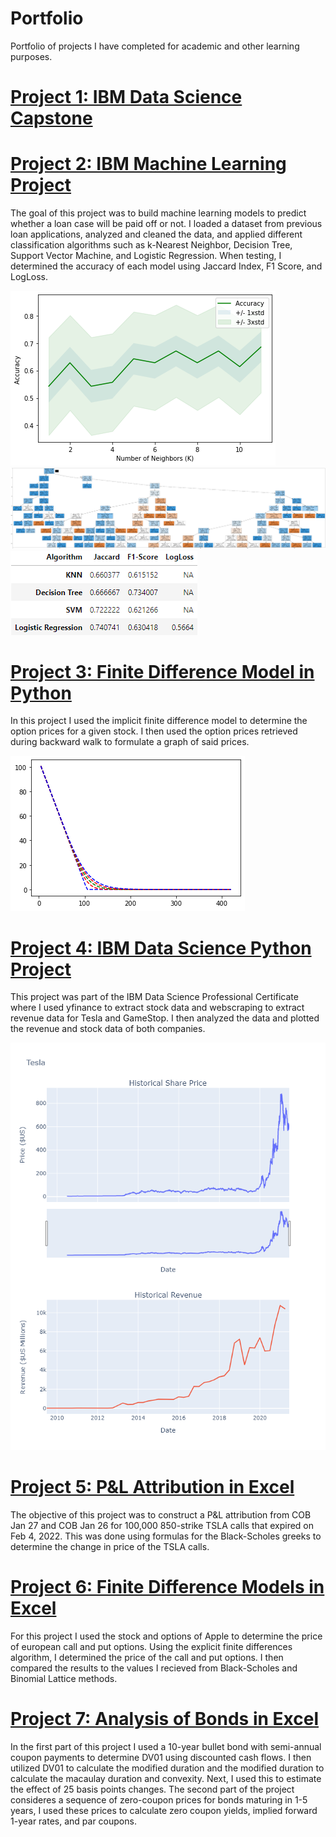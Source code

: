 # Portfolio
Portfolio of projects I have completed for academic and other learning purposes.

# [Project 1: IBM Data Science Capstone](https://github.com/LoganCon44/IBM_Capstone_Repo)

# [Project 2: IBM Machine Learning Project](https://github.com/LoganCon44/Portfolio/blob/main/code%20files/IBM_Machine_Learning_Project.ipynb)
The goal of this project was to build machine learning models to predict whether a loan case will be paid off or not. I loaded a dataset from previous loan applications, analyzed and cleaned the data, and applied different classification algorithms such as k-Nearest Neighbor, Decision Tree, Support Vector Machine, and Logistic Regression. When testing, I determined the accuracy of each model using Jaccard Index, F1 Score, and LogLoss.

![](/Images/KNN_Test.png)
![](/Images/Decision_Tree.png)
![](/Images/Accuracy_Report.png)

# [Project 3: Finite Difference Model in Python](https://github.com/LoganCon44/Portfolio/blob/main/code%20files/Finite_Differences_Python.ipynb)
In this project I used the implicit finite difference model to determine the option prices for a given stock. I then used the option prices retrieved during backward walk to formulate a graph of said prices.

![](/Images/Finite_Differences_Python_img.png)

# [Project 4: IBM Data Science Python Project](https://github.com/LoganCon44/Portfolio/blob/main/code%20files/IBM_Python_Project.ipynb)
This project was part of the IBM Data Science Professional Certificate where I used yfinance to extract stock data and webscraping to extract revenue data for Tesla and GameStop. I then analyzed the data and plotted the revenue and stock data of both companies.

![](/Images/Tesla_Plots.png)

# [Project 5: P&L Attribution in Excel](https://github.com/LoganCon44/Portfolio/blob/main/code%20files/P%26L_Attribution.xlsx)
The objective of this project was to construct a P&L attribution from COB Jan 27 and COB Jan 26 for 100,000 850-strike TSLA calls that expired on Feb 4, 2022. This was done using formulas for the Black-Scholes greeks to determine the change in price of the TSLA calls.

# [Project 6: Finite Difference Models in Excel](https://github.com/LoganCon44/Portfolio/blob/main/code%20files/Finite_Differences.xlsx)
For this project I used the stock and options of Apple to determine the price of european call and put options. Using the explicit finite differences algorithm, I determined the price of the call and put options. I then compared the results to the values I recieved from Black-Scholes and Binomial Lattice methods.

# [Project 7: Analysis of Bonds in Excel](https://github.com/LoganCon44/Portfolio/blob/main/code%20files/Bonds_Data.xlsx)
In the first part of this project I used a 10-year bullet bond with semi-annual coupon payments to determine DV01 using discounted cash flows. I then utilized DV01 to calculate the modified duration and the modified duration to calculate the macaulay duration and convexity. Next, I used this to estimate the effect of 25 basis points changes. The second part of the project consideres a sequence of zero-coupon prices for bonds maturing in 1-5 years, I used these prices to calculate zero coupon yields, implied forward 1-year rates, and par coupons. 
